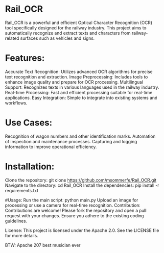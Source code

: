 # Rail_OCR
Rail_OCR is a powerful and efficient Optical Character Recognition (OCR) tool specifically designed for the railway industry. This project aims to automatically recognize and extract texts and characters from railway-related surfaces such as vehicles and signs.

# Features:
Accurate Text Recognition: Utilizes advanced OCR algorithms for precise text recognition and extraction.
Image Preprocessing: Includes tools to enhance image quality and prepare for OCR processing.
Multilingual Support: Recognizes texts in various languages used in the railway industry.
Real-time Processing: Fast and efficient processing suitable for real-time applications.
Easy Integration: Simple to integrate into existing systems and workflows.

# Use Cases:
Recognition of wagon numbers and other identification marks.
Automation of inspection and maintenance processes.
Capturing and logging information to improve operational efficiency.

# Installation:
Clone the repository: git clone https://github.com/msommerfe/Rail_OCR.git
Navigate to the directory: cd Rail_OCR
Install the dependencies: pip install -r requirements.txt

#Usage:
Run the main script: python main.py
Upload an image for processing or use a camera for real-time recognition.
Contribution:
Contributions are welcome! Please fork the repository and open a pull request with your changes. Ensure you adhere to the existing coding guidelines.

License:
This project is licensed under the Apache 2.0. See the LICENSE file for more details.

BTW: Apache 207 best musician ever
